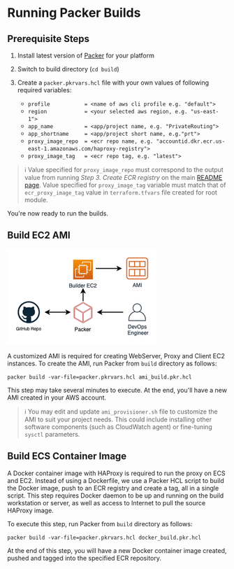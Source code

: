 # Running Packer Builds

## Prerequisite Steps

1. Install latest version of [Packer](https://www.packer.io/downloads.html) for your platform

2. Switch to build directory (`cd build`)

3. Create a `packer.pkrvars.hcl` file with your own values of following required variables: 

    - `profile           = <name of aws cli profile e.g. "default">`
    - `region            = <your selected aws region, e.g. "us-east-1">`
    - `app_name          = <app/project name, e.g. "PrivateRouting">`
    - `app_shortname     = <app/project short name, e.g."prt">`
    - `proxy_image_repo  = <ecr repo name, e.g. "accountid.dkr.ecr.us-east-1.amazonaws.com/haproxy-registry">`
    - `proxy_image_tag   = <ecr repo tag, e.g. "latest">`

> :information_source: Value specified for `proxy_image_repo` must correspond to the output 
value from running _Step 3. Create ECR registry_ on the main [README page](../README.md). 
Value specified for `proxy_image_tag` variable must match that of `ecr_proxy_image_tag` 
value in `terraform.tfvars` file created for root module. 

You're now ready to run the builds. 

## Build EC2 AMI

![AMI creation pipeline using Hashicorp Packer](../docs/images/packer_pipeline.png)

A customized AMI is required for creating WebServer, Proxy and Client EC2 instances. To 
create the AMI, run Packer from `build` directory as follows: 

```shell
packer build -var-file=packer.pkrvars.hcl ami_build.pkr.hcl
```

This step may take several minutes to execute. At the end, you'll have a new AMI created in 
your AWS account. 

> :information_source: You may edit and update `ami_provisioner.sh` file to customize the 
AMI to suit your project needs. This could include installing other software components 
(such as CloudWatch agent) or fine-tuning `sysctl` parameters. 


## Build ECS Container Image

A Docker container image with HAProxy is required to run the proxy on ECS and EC2. Instead 
of using a Dockerfile, we use a Packer HCL script to build the Docker image, push to an ECR 
registry and create a tag, all in a single script. This step requires Docker daemon to be up
and running on the build workstation or server, as well as access to Internet to pull the 
source HAProxy image. 

To execute this step, run Packer from `build` directory as follows: 

```shell 
packer build -var-file=packer.pkrvars.hcl docker_build.pkr.hcl 
```

At the end of this step, you will have a new Docker container image created, pushed and 
tagged into the specified ECR repository. 